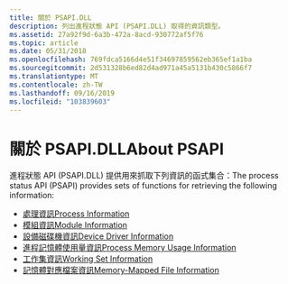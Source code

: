 ```yaml
---
title: 關於 PSAPI.DLL
description: 列出進程狀態 API (PSAPI.DLL) 取得的資訊類型。
ms.assetid: 27a92f9d-6a3b-472a-8acd-930772af5f76
ms.topic: article
ms.date: 05/31/2018
ms.openlocfilehash: 769fdca5166d4e51f34697859562eb365ef1a1ba
ms.sourcegitcommit: 2d531328b6ed82d4ad971a45a5131b430c5866f7
ms.translationtype: MT
ms.contentlocale: zh-TW
ms.lasthandoff: 09/16/2019
ms.locfileid: "103839603"
---
```

# <a name="about-psapi"></a><span data-ttu-id="3db0b-103">關於 PSAPI.DLL</span><span class="sxs-lookup"><span data-stu-id="3db0b-103">About PSAPI</span></span>

<span data-ttu-id="3db0b-104">進程狀態 API (PSAPI.DLL) 提供用來抓取下列資訊的函式集合：</span><span class="sxs-lookup"><span data-stu-id="3db0b-104">The process status API (PSAPI) provides sets of functions for retrieving the following information:</span></span>

-   [<span data-ttu-id="3db0b-105">處理資訊</span><span class="sxs-lookup"><span data-stu-id="3db0b-105">Process Information</span></span>](process-information.md)
-   [<span data-ttu-id="3db0b-106">模組資訊</span><span class="sxs-lookup"><span data-stu-id="3db0b-106">Module Information</span></span>](module-information.md)
-   [<span data-ttu-id="3db0b-107">設備磁碟機資訊</span><span class="sxs-lookup"><span data-stu-id="3db0b-107">Device Driver Information</span></span>](device-driver-information.md)
-   [<span data-ttu-id="3db0b-108">進程記憶體使用量資訊</span><span class="sxs-lookup"><span data-stu-id="3db0b-108">Process Memory Usage Information</span></span>](process-memory-usage-information.md)
-   [<span data-ttu-id="3db0b-109">工作集資訊</span><span class="sxs-lookup"><span data-stu-id="3db0b-109">Working Set Information</span></span>](working-set-information.md)
-   [<span data-ttu-id="3db0b-110">記憶體對應檔案資訊</span><span class="sxs-lookup"><span data-stu-id="3db0b-110">Memory-Mapped File Information</span></span>](memory-mapped-file-information.md)

 

 




